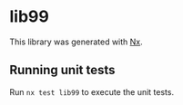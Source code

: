 # lib99

This library was generated with [Nx](https://nx.dev).

## Running unit tests

Run `nx test lib99` to execute the unit tests.
